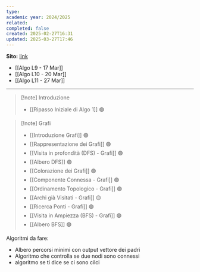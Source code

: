 ```yaml
---
type: 
academic year: 2024/2025
related: 
completed: false
created: 2025-02-27T16:31
updated: 2025-03-27T17:46
---
```

**Sito:** [link](https://twiki.di.uniroma1.it/twiki/view/Algoritmi2/PALGdiario2014_2)

- [[Algo L9 - 17 Mar]]
- [[Algo L10 - 20 Mar]]
- [[Algo L11 - 27 Mar]]

---

>[!note] Introduzione
>- [[Ripasso Iniziale di Algo 1]] 🟢

>[!note] Grafi
>- [[Introduzione Grafi]] 🟢
>- [[Rappresentazione dei Grafi]] 🟢
>- [[Visita in profondità (DFS) - Grafi]] 🟢
>- [[Albero DFS]] 🟢
>- [[Colorazione dei Grafi]] 🟢
>- [[Componente Connessa - Grafi]] 🟢
>- [[Ordinamento Topologico - Grafi]] 🟢
>- [[Archi già Visitati - Grafi]] 🟡
>- [[Ricerca Ponti - Grafi]] 🟢
>- [[Visita in Ampiezza (BFS) - Grafi]] 🟢
>- [[Albero BFS]] 🟢

Algoritmi da fare:
- Albero percorsi minimi con output vettore dei padri
- Algoritmo che controlla se due nodi sono connessi
- algoritmo se ti dice se ci sono cilci
